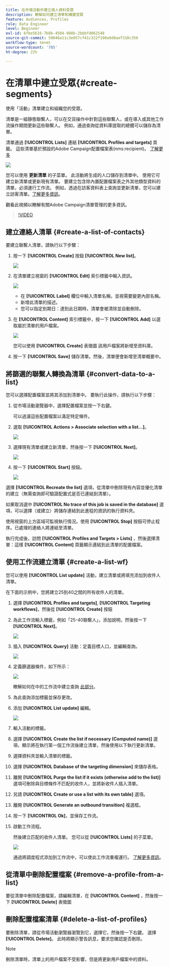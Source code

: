 ```yaml
---
title: 在市場活動中建立個人資料受眾
description: 瞭解如何建立清單和構建受眾
feature: Audiences, Profiles
role: Data Engineer
level: Beginner
exl-id: 6fbe5616-7b8b-4504-988b-2bbbfd062548
source-git-commit: 59046a11c3e057cf41c322f190a9d8aef310c356
workflow-type: tm+mt
source-wordcount: '785'
ht-degree: 22%

---
```


# 在清單中建立受眾{#create-segments}

使用「活動」清單建立和組織您的受眾。

清單是一組靜態聯繫人，可以在交貨操作中針對這些聯繫人，或在導入或其他工作流操作期間更新這些聯繫人。 例如，通過查詢從資料庫提取的總體可以儲存為清單。

清單通過 **[!UICONTROL Lists]** 連結 **[!UICONTROL Profiles and targets]** 頁籤。 這些清單基於預設的Adobe Campaign配置檔案表(nms:recipient)。 [了解更多](../dev/datamodel.md#ootb-profiles.md)

![](assets/list-dashboard.png)

您可以使用 **更新清單** 的子菜單。 此活動將生成的人口儲存到清單中。 使用它可建立新清單或更新現有清單。 要建立包含除內置配置檔案表之外其他類型資料的清單，必須運行工作流。 例如，透過在訪客資料表上查詢並更新清單，您可以建立訪客清單。[了解更多資訊](#create-a-list-wf)。

觀看此視頻以瞭解有關Adobe Campaign清單管理的更多資訊。

>[!VIDEO](https://video.tv.adobe.com/v/334909?quality=12)


## 建立連絡人清單 {#create-a-list-of-contacts}

要建立聯繫人清單，請執行以下步驟：

1. 按一下 **[!UICONTROL Create]** 按鈕 **[!UICONTROL New list]**。

   ![](assets/new-list.png)

1. 在清單建立視窗的 **[!UICONTROL Edit]** 索引標籤中輸入資訊。

   ![](assets/list-details.png)

   * 在 **[!UICONTROL Label]** 欄位中輸入清單名稱，並視需要變更內部名稱。
   * 新增此清單的描述。
   * 您可以指定到期日：達到此日期時，清單會被清除並自動刪除。


1. 在 **[!UICONTROL Content]** 索引標籤中，按一下 **[!UICONTROL Add]** 以選取屬於清單的用戶檔案。

   ![](assets/add-profiles-to-a-list.png)

   您可以使用 **[!UICONTROL Create]** 表徵圖 該用戶檔案將新增至資料庫。

1. 按一下 **[!UICONTROL Save]** 儲存清單。然後，清單便會新增至清單概要中。


## 將篩選的聯繫人轉換為清單 {#convert-data-to-a-list}

您可以選擇配置檔案並將其添加到清單中。 要執行此操作，請執行以下步驟：

1. 從市場活動瀏覽器中，選擇配置檔案並按一下右鍵。

   可以過濾這些配置檔案以滿足特定條件。

1. 選取 **[!UICONTROL Actions > Associate selection with a list...]**。

   ![](assets/add-selection-to-a-list.png)

1. 選擇現有清單或建立新清單，然後按一下 **[!UICONTROL Next]**。

   ![](assets/select-the-list.png)

1. 按一下 **[!UICONTROL Start]** 按鈕。

   ![](assets/record-a-list.png)

選擇 **[!UICONTROL Recreate the list]** 選項，從清單中刪除現有內容並優化清單的建立（無需查詢即可驗證配置式是否已連結到清單）。

如果取消選中 **[!UICONTROL No trace of this job is saved in the database]** 選項，可以選擇（或建立）將儲存連結到此進程的資訊的執行資料夾。

使用視窗的上方區域可監視執行情況。使用 **[!UICONTROL Stop]** 按鈕可停止程序。已處理的連絡人將連結至清單。

執行完成後，訪問 **[!UICONTROL Profiles and Targets > Lists]** ，然後選擇清單：這樣 **[!UICONTROL Content]** 頁籤顯示連結到此清單的配置檔案。


## 使用工作流建立清單  {#create-a-list-wf}

您可以使用 **[!UICONTROL List update]** 活動，建立清單或將填充添加到收件人清單。

在下面的示例中，您將建立25到40之間的所有收件人的清單。

1. 選擇 **[!UICONTROL Profiles and targets]**, **[!UICONTROL Targeting workflows]**，然後從 **[!UICONTROL Create]** 按鈕
1. 為此工作流輸入標籤，例如「25-40聯繫人」，添加說明，然後按一下 **[!UICONTROL Next]**。

   ![](assets/targeting-wf-sample.png)

1. 插入 **[!UICONTROL Query]** 活動：定義目標人口，並編輯查詢。

   ![](assets/targeting-wf-edit-query.png)

1. 定義篩選器條件，如下所示：

   ![](assets/targeting-wf-age-filter.png)

   瞭解如何在中的工作流中建立查詢 [此部分](https://experienceleague.adobe.com/docs/campaign/automation/workflows/wf-activities/targeting-activities/query.html)。

1. 為此查詢添加標籤並保存更改。
1. 添加 **[!UICONTROL List update]** 編輯。

   ![](assets/list-update-activity.png)

1. 輸入活動的標籤。
1. 選擇 **[!UICONTROL Create the list if necessary (Computed name)]** 選項，顯示將在執行第一個工作流後建立清單，然後使用以下執行更新清單。
1. 選擇資料夾並輸入清單的標籤。
1. 選擇 **[!UICONTROL Database of the targeting dimension]** 來儲存表格。
1. 離開 **[!UICONTROL Purge the list if it exists (otherwise add to the list)]** 選項可刪除與目標條件不匹配的收件人，並將新收件人插入清單。
1. 另請 **[!UICONTROL Create or use a list with its own table]** 選項。
1. 離開 **[!UICONTROL Generate an outbound transition]** 複選框。
1. 按一下 **[!UICONTROL Ok]**，並保存工作流。
1. 啟動工作流程。

   然後建立匹配的收件人清單。 您可以從 **[!UICONTROL Lists]** 的子菜單。

   ![](assets/access-new-list.png)

   通過將調度程式添加到工作流中，可以使此工作流重複運行。 [了解更多資訊](https://experienceleague.adobe.com/docs/campaign/automation/workflows/wf-activities/flow-control-activities/scheduler.html)。

## 從清單中刪除配置檔案 {#remove-a-profile-from-a-list}

要從清單中刪除配置檔案，請編輯清單，在 **[!UICONTROL Content]** ，然後按一下 **[!UICONTROL Delete]** 表徵圖

## 刪除配置檔案清單 {#delete-a-list-of-profiles}

要刪除清單，請從市場活動瀏覽器瀏覽到它，選擇它，然後按一下右鍵。 選擇 **[!UICONTROL Delete]**。 此時將顯示警告訊息，要求您確認是否刪除。

>[!NOTE]
>
>刪除清單時，清單上的用戶檔案不受影響，但是將更新用戶檔案中的資料。
